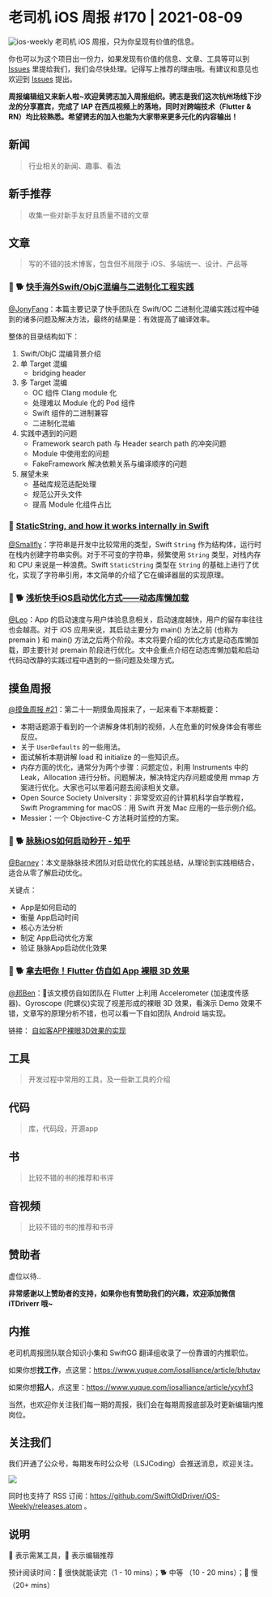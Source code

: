 # 老司机 iOS 周报 #170 | 2021-08-09

![ios-weekly](https://github.com/SwiftOldDriver/iOS-Weekly/blob/master/assets/ios-weekly.png?raw=true)
老司机 iOS 周报，只为你呈现有价值的信息。

你也可以为这个项目出一份力，如果发现有价值的信息、文章、工具等可以到 [Issues](https://github.com/SwiftOldDriver/iOS-Weekly/issues) 里提给我们，我们会尽快处理。记得写上推荐的理由哦。有建议和意见也欢迎到 [Issues](https://github.com/SwiftOldDriver/iOS-Weekly/issues) 提出。

**周报编辑组又来新人啦~欢迎黄骋志加入周报组织。骋志是我们这次杭州场线下沙龙的分享嘉宾，完成了 IAP 在西瓜视频上的落地，同时对跨端技术（Flutter & RN）均比较熟悉。希望骋志的加入也能为大家带来更多元化的内容输出！**

## 新闻

> 行业相关的新闻、趣事、看法

## 新手推荐

> 收集一些对新手友好且质量不错的文章

## 文章

> 写的不错的技术博客，包含但不局限于 iOS、多端统一、设计、产品等

### 🌟 🐕 [快手海外Swift/ObjC混编与二进制化工程实践](https://mp.weixin.qq.com/s/d-atu1J_gqd3-rM0UXAqbA)

[@JonyFang](https://github.com/JonyFang)：本篇主要记录了快手团队在 Swift/OC 二进制化混编实践过程中碰到的诸多问题及解决方法，最终的结果是：有效提高了编译效率。

整体的目录结构如下：

1. Swift/ObjC 混编背景介绍
2. 单 Target 混编
	- bridging header
3. 多 Target 混编
	- OC 组件 Clang module 化
	- 处理难以 Module 化的 Pod 组件
	- Swift 组件的二进制兼容
	- 二进制化混编
4. 实践中遇到的问题
	- Framework search path 与 Header search path 的冲突问题
	- Module 中使用宏的问题
	- FakeFramework 解决依赖关系与编译顺序的问题
5. 展望未来
	- 基础库规范适配处理
	- 规范公开头文件
	- 提高 Module 化组件占比

### 🐎 [StaticString, and how it works internally in Swift](https://swiftrocks.com/staticstring-in-swift)

[@Smallfly](https://github.com/iostalks)：字符串是开发中比较常用的类型，Swift `String` 作为结构体，运行时在栈内创建字符串实例。对于不可变的字符串，频繁使用 `String` 类型，对栈内存和 CPU 来说是一种浪费。Swift `StaticString` 类型在 `String` 的基础上进行了优化，实现了字符串引用，本文简单的介绍了它在编译器层的实现原理。

### 🌟 🐕  [浅析快手iOS启动优化方式——动态库懒加载](https://mp.weixin.qq.com/s/gNc3uK5ILbXsO8jB1O-jnQ)

[@Leo](https://github.com/leomobiledeveloper)：App 的启动速度与用户体验息息相关，启动速度越快，用户的留存率往往也会越高。对于 iOS 应用来说，其启动主要分为 main() 方法之前 (也称为 premain ) 和 main() 方法之后两个阶段。本文将要介绍的优化方式是动态库懒加载，即主要针对 premain 阶段进行优化。文中会重点介绍在动态库懒加载和启动代码动改静的实践过程中遇到的一些问题及处理方式。

## 摸鱼周报

[@摸鱼周报 #21](https://mp.weixin.qq.com/s/Hcd8CtkyqD8IXM0SbVJo-A)：第二十一期摸鱼周报来了，一起来看下本期概要：

* 本期话题源于看到的一个讲解身体机制的视频，人在危重的时候身体会有哪些反应。
* 关于 `UserDefaults` 的一些用法。
* 面试解析本期讲解 load 和 initialize 的一些知识点。
* 内存方面的优化，通常分为两个步骤：问题定位，利用 Instruments 中的 Leak，Allocation 进行分析。问题解决，解决特定内存问题或使用 mmap 方案进行优化。大家也可以带着问题去阅读相关文章。
* Open Source Society University：非常受欢迎的计算机科学自学教程，Swift Programming for macOS：用 Swift 开发 Mac 应用的一些示例介绍。
* Messier：一个 Objective-C 方法耗时监控的方案。

### 🌟 🐕 [脉脉iOS如何启动秒开 - 知乎](https://zhuanlan.zhihu.com/p/396550853)

[@Barney](https://github.com/BarneyZhaoooo)：本文是脉脉技术团队对启动优化的实践总结，从理论到实践相结合，适合从零了解启动优化。

关键点：
- App是如何启动的
- 衡量 App启动时间
- 核心方法分析
- 制定 App启动优化方案
- 验证 脉脉App启动优化效果

### 🌟 🐕 [拿去吧你！Flutter 仿自如 App 裸眼 3D 效果](https://juejin.cn/post/6991409083765129229)

[@邦Ben](https://weibo.com/linwenbang)：该文模仿自如团队在 Flutter 上利用 Accelerometer (加速度传感器)、Gyroscope (陀螺仪)实现了视差形成的裸眼 3D 效果，看演示 Demo 效果不错，文章写的原理分析不错，也可以看一下自如团队 Android 端实现。

链接：
[自如客APP裸眼3D效果的实现](https://juejin.cn/post/6989227733410644005)

## 工具

> 开发过程中常用的工具，及一些新工具的介绍

## 代码

> 库，代码段，开源app

## 书

> 比较不错的书的推荐和书评

## 音视频

> 比较不错的书的推荐和书评

## 赞助者

虚位以待..

**非常感谢以上赞助者的支持，如果你也有赞助我们的兴趣，欢迎添加微信 iTDriverr 哦~**

## 内推

老司机周报团队联合知识小集和 SwiftGG 翻译组收录了一份靠谱的内推职位。

如果你想**找工作**，点这里：https://www.yuque.com/iosalliance/article/bhutav

如果你想**招人**，点这里：https://www.yuque.com/iosalliance/article/ycyhf3

当然，也欢迎你关注我们每一期的周报，我们会在每期周报底部及时更新编辑内推岗位。

## 关注我们

我们开通了公众号，每期发布时公众号（LSJCoding）会推送消息，欢迎关注。

![](https://github.com/SwiftOldDriver/iOS-Weekly/blob/master/assets/qrcode_for_wechat.jpg?raw=true)

同时也支持了 RSS 订阅：https://github.com/SwiftOldDriver/iOS-Weekly/releases.atom 。

## 说明

🚧 表示需某工具，🌟 表示编辑推荐

预计阅读时间：🐎 很快就能读完（1 - 10 mins）；🐕 中等 （10 - 20 mins）；🐢 慢（20+ mins）
